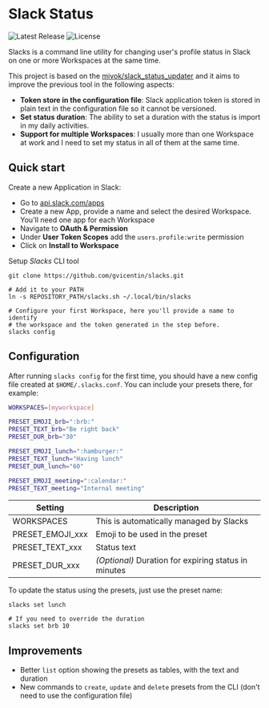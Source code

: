# Slack Status

![Latest Release](https://img.shields.io/github/v/release/gvicentin/slacks)
![License](https://img.shields.io/github/license/gvicentin/slacks)

Slacks is a command line utility for changing user's profile status in Slack on
one or more Workspaces at the same time.

This project is based on the [mivok/slack_status_updater](https://github.com/mivok/slack_status_updater) 
and it aims to improve the previous tool in the following aspects:

- **Token store in the configuration file**: Slack application token is stored
    in plain text in the configuration file so it cannot be versioned.
- **Set status duration**: The ability to set a duration with the status is import
    in my daily activities.
- **Support for multiple Workspaces**: I usually more than one Workspace at work
    and I need to set my status in all of them at the same time.

## Quick start

Create a new Application in Slack:

- Go to [api.slack.com/apps](https://api.slack.com/apps)
- Create a new App, provide a name and select the desired Workspace. You'll 
  need one app for each Workspace
- Navigate to **OAuth & Permission**
- Under **User Token Scopes** add the `users.profile:write` permission
- Click on **Install to Workspace**

Setup *Slacks* CLI tool

```console
git clone https://github.com/gvicentin/slacks.git

# Add it to your PATH
ln -s REPOSITORY_PATH/slacks.sh ~/.local/bin/slacks

# Configure your first Workspace, here you'll provide a name to identify 
# the workspace and the token generated in the step before.
slacks config
```

## Configuration

After running `slacks config` for the first time, you should have a new config
file created at `$HOME/.slacks.conf`. You can include your presets there, for example:

```sh
WORKSPACES=[myworkspace]

PRESET_EMOJI_brb=":brb:"
PRESET_TEXT_brb="Be right back"
PRESET_DUR_brb="30"

PRESET_EMOJI_lunch=":hamburger:"
PRESET_TEXT_lunch="Having lunch"
PRESET_DUR_lunch="60"

PRESET_EMOJI_meeting=":calendar:"
PRESET_TEXT_meeting="Internal meeting"
```

| Setting           | Description                                           |
| ----------------- | ----------------------------------------------------- |
| WORKSPACES        | This is automatically managed by Slacks               |
| PRESET_EMOJI_xxx  | Emoji to be used in the preset                        |
| PRESET_TEXT_xxx   | Status text                                           |
| PRESET_DUR_xxx    | *(Optional)* Duration for expiring status in minutes  |

To update the status using the presets, just use the preset name:

```console
slacks set lunch

# If you need to override the duration
slacks set brb 10
```

## Improvements

- Better `list` option showing the presets as tables, with the text and duration
- New commands to `create`, `update` and `delete` presets from the CLI (don't need
  to use the configuration file)
